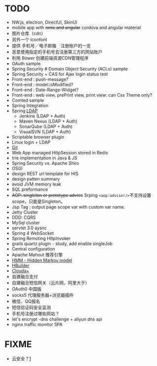 
# TODO
* NW.js, electron, DirectUI, SkinUI
* mobile app with ~~ionic and angular~~ cordova and angular material
* 图片仓库（cdn）
* 另外一个 iconfont
* 提供 手机号／电子邮箱　注册账户的一览
* 恶意使用指定的手机号去注册第三方的网站账户
* 利用 Bower 创建前端资源CDN管理程序
* OAuth sample
* Spring Security # Domain Object Security (ACLs) sample
* Spring Security + CAS for Ajax login status test
* Front-end : push-message?
* Front-end : model.isModified?
* Front-end : Date-Range-Widget?
* Front-end : web view, prePrint view, print view: can Css Theme only?
* Comted sample
* Spring Integration
* Spring [LDAP](http://docs.spring.io/spring-ldap/docs/current/reference/)
   * Jenkins (LDAP + Auth)
   * Maven Nexus (LDAP + Auth)
   * SonarQube (LDAP + Auth)
   * VisualSVN (LDAP + Auth)
* Scriptable browser plugin
* Linux login + LDAP
* [Git](http://git-scm.com/book/zh)
* Web App managed HttpSession stored in Redis
* trie implementation in Java & JS
* Spring Security vs. Apache Shiro
* OSGI
* design REST url template for HIS
* design patten summary
* avoid JVM memory leak
* SQL preformance
* <del>AOP: singleton or prototype advice</del>
   Srping `<aop:advisor/>`不支持设置scope，只能是Singleton。
* Jsp Tag : output page scope var with custom var name.
* Jetty Cluster
* DDD: CQRS
* MySql cluster
* servlet 3.0 aysnc
* Spring 4 WebSocket
* Spring Remoting HttpInvoker
* grails quartz plugin - study, add enable singleJob
* Central configuration
* Apache Mahout 推荐引擎
* [HMM - Hidden Markov model](http://en.wikipedia.org/wiki/Hidden_Markov_model)
* [HBuilder](http://www.dcloud.io/)
* [Clouda+](http://clouda.baidu.com/portal)
* 自建融合支付
* 自建融合短信网关（云片网，阿里大于）
* OAuth0 中国版
* socks5 代理服务器+浏览器插件
* 微信、QQ报名 
* 短信验证码安全监测
* 手机号注册过哪些网站？
* let's encrypt -dns challenge + aliyun dns api
* nginx traffic monitor SPA 


# FIXME
* 云安全？[1](http://article.liepin.com/ask/qa130273)
